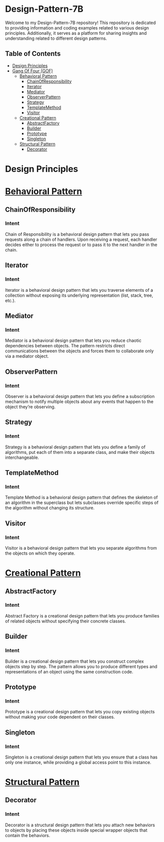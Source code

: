 # Design-Pattern-7B

Welcome to my Design-Pattern-7B repository! This repository is dedicated to providing information and coding examples related to various design principles. Additionally, it serves as a platform for sharing insights and understanding related to different design patterns.

## Table of Contents
- [Design Principles](#design-principles)
- [Gang Of Four (GOF)](https://github.com/determinoX/Design-Pattern-7B/tree/main/Design%20Pattern/GOF)
  - [Behavioral Pattern](https://github.com/determinoX/Design-Pattern-7B/tree/main/Design%20Pattern/GOF/Behavioral%20Pattern)
    - [ChainOfResponsibility](https://github.com/determinoX/Design-Pattern-7B/tree/main/Design%20Pattern/GOF/Behavioral%20Pattern/ChainOfResponsibility)
    - [Iterator](https://github.com/determinoX/Design-Pattern-7B/tree/main/Design%20Pattern/GOF/Behavioral%20Pattern/Iterator)
    - [Mediator](https://github.com/determinoX/Design-Pattern-7B/tree/main/Design%20Pattern/GOF/Behavioral%20Pattern/Mediator)
    - [ObserverPattern](https://github.com/determinoX/Design-Pattern-7B/tree/main/Design%20Pattern/GOF/Behavioral%20Pattern/ObserverPattern)
    - [Strategy](https://github.com/determinoX/Design-Pattern-7B/tree/main/Design%20Pattern/GOF/Behavioral%20Pattern/Strategy)
    - [TemplateMethod](https://github.com/determinoX/Design-Pattern-7B/tree/main/Design%20Pattern/GOF/Behavioral%20Pattern/TemplateMethod)
    - [Visitor](https://github.com/determinoX/Design-Pattern-7B/tree/main/Design%20Pattern/GOF/Behavioral%20Pattern/Visitor)
  - [Creational Pattern](https://github.com/determinoX/Design-Pattern-7B/tree/main/Design%20Pattern/GOF/Creational%20Pattern)
    - [AbstractFactory](https://github.com/determinoX/Design-Pattern-7B/tree/main/Design%20Pattern/GOF/Creational%20Pattern/AbstractFactory)
    - [Builder](https://github.com/determinoX/Design-Pattern-7B/tree/main/Design%20Pattern/GOF/Creational%20Pattern/Builder)
    - [Prototype](https://github.com/determinoX/Design-Pattern-7B/tree/main/Design%20Pattern/GOF/Creational%20Pattern/Prototype)
    - [Singleton](https://github.com/determinoX/Design-Pattern-7B/tree/main/Design%20Pattern/GOF/Creational%20Pattern/Singleton)
  - [Structural Pattern](https://github.com/determinoX/Design-Pattern-7B/tree/main/Design%20Pattern/GOF/Structural%20Pattern)
    - [Decorator](https://github.com/determinoX/Design-Pattern-7B/tree/main/Design%20Pattern/GOF/Structural%20Pattern/Decorator)

# Design Principles

# [Behavioral Pattern](https://github.com/determinoX/Design-Pattern-7B/tree/main/Design%20Pattern/GOF/Behavioral%20Pattern)
## ChainOfResponsibility
### Intent
Chain of Responsibility is a behavioral design pattern that lets you pass requests along a chain of handlers. Upon receiving a request, each handler decides either to process the request or to pass it to the next handler in the chain.
## Iterator
### Intent
Iterator is a behavioral design pattern that lets you traverse elements of a collection without exposing its underlying representation (list, stack, tree, etc.).
## Mediator
### Intent
Mediator is a behavioral design pattern that lets you reduce chaotic dependencies between objects. The pattern restricts direct communications between the objects and forces them to collaborate only via a mediator object.
## ObserverPattern
### Intent
Observer is a behavioral design pattern that lets you define a subscription mechanism to notify multiple objects about any events that happen to the object they’re observing.
## Strategy
### Intent
Strategy is a behavioral design pattern that lets you define a family of algorithms, put each of them into a separate class, and make their objects interchangeable.
## TemplateMethod
### Intent
Template Method is a behavioral design pattern that defines the skeleton of an algorithm in the superclass but lets subclasses override specific steps of the algorithm without changing its structure.
## Visitor
### Intent
Visitor is a behavioral design pattern that lets you separate algorithms from the objects on which they operate.

# [Creational Pattern](https://github.com/determinoX/Design-Pattern-7B/tree/main/Design%20Pattern/GOF/Creational%20Pattern)
## AbstractFactory
### Intent
Abstract Factory is a creational design pattern that lets you produce families of related objects without specifying their concrete classes.
## Builder
### Intent
Builder is a creational design pattern that lets you construct complex objects step by step. The pattern allows you to produce different types and representations of an object using the same construction code.
## Prototype
### Intent
Prototype is a creational design pattern that lets you copy existing objects without making your code dependent on their classes.
## Singleton
### Intent
Singleton is a creational design pattern that lets you ensure that a class has only one instance, while providing a global access point to this instance.

# [Structural Pattern](https://github.com/determinoX/Design-Pattern-7B/tree/main/Design%20Pattern/GOF/Structural%20Pattern)
## Decorator
### Intent
Decorator is a structural design pattern that lets you attach new behaviors to objects by placing these objects inside special wrapper objects that contain the behaviors.


